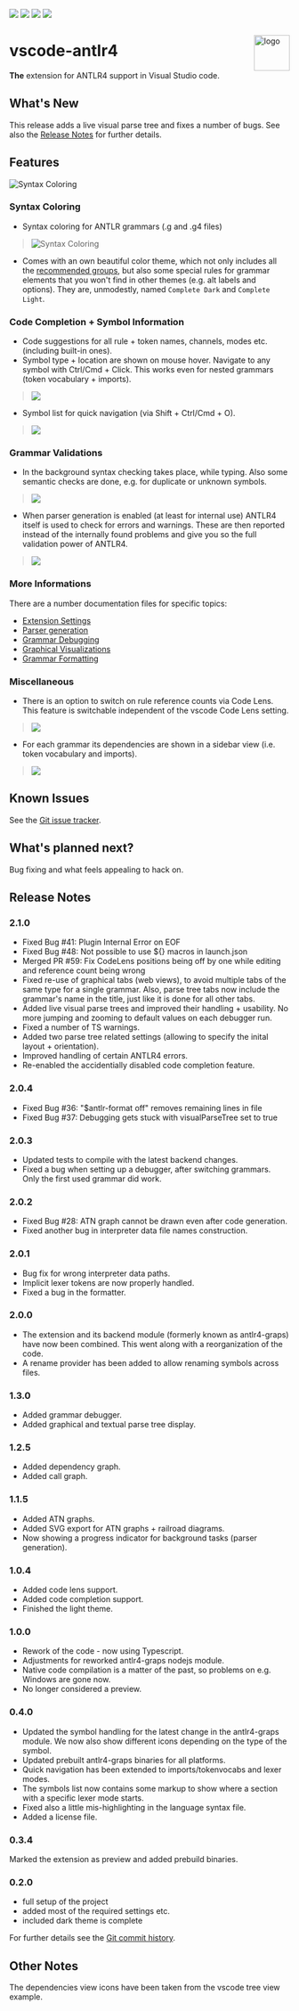 [![](https://vsmarketplacebadge.apphb.com/version-short/mike-lischke.vscode-antlr4.svg)](https://marketplace.visualstudio.com/items?itemName=mike-lischke.vscode-antlr4)
[![](https://vsmarketplacebadge.apphb.com/installs-short/mike-lischke.vscode-antlr4.svg)](https://marketplace.visualstudio.com/items?itemName=mike-lischke.vscode-antlr4)
[![](https://vsmarketplacebadge.apphb.com/rating-short/mike-lischke.vscode-antlr4.svg)](https://marketplace.visualstudio.com/items?itemName=mike-lischke.vscode-antlr4)
[![](https://travis-ci.org/mike-lischke/vscode-antlr4.svg?branch=master)](https://travis-ci.org/mike-lischke/vscode-antlr4)


<p style="float:right;">
  <img src="https://raw.githubusercontent.com/mike-lischke/vscode-antlr4/master/misc/antlr-logo.png" alt="logo" width="64">
</p>


# vscode-antlr4
**The** extension for ANTLR4 support in Visual Studio code.

## What's New

This release adds a live visual parse tree and fixes a number of bugs. See also the [Release Notes](#release-notes) for further details.

## Features

![Syntax Coloring](https://raw.githubusercontent.com/mike-lischke/vscode-antlr4/master/images/feature-overview.png)

### Syntax Coloring

* Syntax coloring for ANTLR grammars (.g and .g4 files)
>![Syntax Coloring](https://raw.githubusercontent.com/mike-lischke/vscode-antlr4/master/images/antlr4-5.png)

* Comes with an own beautiful color theme, which not only includes all the [recommended groups](http://manual.macromates.com/en/language_grammars), but also some special rules for grammar elements that you won't find in other themes (e.g. alt labels and options). They are, unmodestly, named `Complete Dark` and `Complete Light`.

### Code Completion + Symbol Information

* Code suggestions for all rule + token names, channels, modes etc. (including built-in ones).
* Symbol type + location are shown on mouse hover. Navigate to any symbol with Ctrl/Cmd + Click. This works even for nested grammars (token vocabulary + imports).
>![](https://raw.githubusercontent.com/mike-lischke/vscode-antlr4/master/images/antlr4-1.png)

* Symbol list for quick navigation (via Shift + Ctrl/Cmd + O).
>![](https://raw.githubusercontent.com/mike-lischke/vscode-antlr4/master/images/antlr4-6.png)

### Grammar Validations

* In the background syntax checking takes place, while typing. Also some semantic checks are done, e.g. for duplicate or unknown symbols.
>![](https://raw.githubusercontent.com/mike-lischke/vscode-antlr4/master/images/antlr4-2.png)

* When parser generation is enabled (at least for internal use) ANTLR4 itself is used to check for errors and warnings. These are then reported instead of the internally found problems and give you so the full validation power of ANTLR4.
>![](https://raw.githubusercontent.com/mike-lischke/vscode-antlr4/master/images/antlr4-8.png)

### More Informations
There are a number documentation files for specific topics:

* [Extension Settings](extension-settings.md)
* [Parser generation](doc/parser-generation.md)
* [Grammar Debugging](docs/grammars-debugging.md)
* [Graphical Visualizations](doc/graphical-visualizations.md)
* [Grammar Formatting](doc/formatting.md)


### Miscellaneous

* There is an option to switch on rule reference counts via Code Lens. This feature is switchable independent of the vscode Code Lens setting.
>![](https://raw.githubusercontent.com/mike-lischke/vscode-antlr4/master/images/antlr4-7.png)

* For each grammar its dependencies are shown in a sidebar view (i.e. token vocabulary and imports).
>![](https://raw.githubusercontent.com/mike-lischke/vscode-antlr4/master/images/antlr4-10.png)

## Known Issues

See the [Git issue tracker](https://github.com/mike-lischke/vscode-antlr4/issues).

## What's planned next?

Bug fixing and what feels appealing to hack on.

## Release Notes

### 2.1.0
- Fixed Bug #41: Plugin Internal Error on EOF
- Fixed Bug #48: Not possible to use ${} macros in launch.json
- Merged PR #59: Fix CodeLens positions being off by one while editing and reference count being wrong
- Fixed re-use of graphical tabs (web views), to avoid multiple tabs of the same type for a single grammar. Also, parse tree tabs now include the grammar's name in the title, just like it is done for all other tabs.
- Added live visual parse trees and improved their handling + usability. No more jumping and zooming to default values on each debugger run.
- Fixed a number of TS warnings.
- Added two parse tree related settings (allowing to specify the inital layout + orientation).
- Improved handling of certain ANTLR4 errors.
- Re-enabled the accidentially disabled code completion feature.

### 2.0.4
- Fixed Bug #36: "$antlr-format off" removes remaining lines in file
- Fixed Bug #37: Debugging gets stuck with visualParseTree set to true

### 2.0.3
- Updated tests to compile with the latest backend changes.
- Fixed a bug when setting up a debugger, after switching grammars. Only the first used grammar did work.

### 2.0.2
- Fixed Bug #28: ATN graph cannot be drawn even after code generation.
- Fixed another bug in interpreter data file names construction.

### 2.0.1
- Bug fix for wrong interpreter data paths.
- Implicit lexer tokens are now properly handled.
- Fixed a bug in the formatter.

### 2.0.0
- The extension and its backend module (formerly known as antlr4-graps) have now been combined. This went along with a reorganization of the code.
- A rename provider has been added to allow renaming symbols across files.

### 1.3.0
- Added grammar debugger.
- Added graphical and textual parse tree display.

### 1.2.5
- Added dependency graph.
- Added call graph.

### 1.1.5
- Added ATN graphs.
- Added SVG export for ATN graphs + railroad diagrams.
- Now showing a progress indicator for background tasks (parser generation).

### 1.0.4
- Added code lens support.
- Added code completion support.
- Finished the light theme.

### 1.0.0

* Rework of the code - now using Typescript.
* Adjustments for reworked antlr4-graps nodejs module.
* Native code compilation is a matter of the past, so problems on e.g. Windows are gone now.
* No longer considered a preview.

### 0.4.0

* Updated the symbol handling for the latest change in the antlr4-graps module. We now also show different icons depending on the type of the symbol.
* Updated prebuilt antlr4-graps binaries for all platforms.
* Quick navigation has been extended to imports/tokenvocabs and lexer modes.
* The symbols list now contains some markup to show where a section with a specific lexer mode starts.
* Fixed also a little mis-highlighting in the language syntax file.
* Added a license file.

### 0.3.4

Marked the extension as preview and added prebuild binaries.

### 0.2.0

* full setup of the project
* added most of the required settings etc.
* included dark theme is complete

For further details see the [Git commit history](https://github.com/mike-lischke/vscode-antlr4/commits/master).

## Other Notes
The dependencies view icons have been taken from the vscode tree view example.
